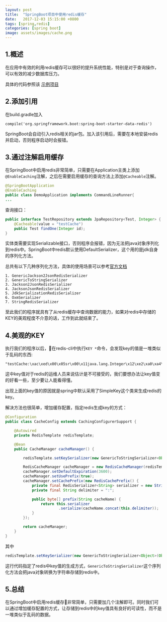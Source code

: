 ```yaml
---
layout: post
title:  "SpringBoot项目中使用redis缓存"
date:   2017-12-03 15:15:00 +0800
tags: [spring,redis]
categories: [spring boot]
image: assets/images/cache.png
---
```

## 1.概述

在应用中有效的利用redis缓存可以很好的提升系统性能，特别是对于查询操作，可以有效的减少数据库压力。

具体的代码参照该 [示例项目](https://github.com/qihaiyan/boot-multi-datasource)

## 2.添加引用

在build.gradle加入
```
compile('org.springframework.boot:spring-boot-starter-data-redis')
```
SpringBoot会自动引入redis相关的jar包。加入该引用后，需要在本地安装redis并启动，否则程序启动时会报错。

## 3.通过注解启用缓存

在SpringBoot中启用redis非常简单，只需要在Application主类上添加```@EnableCaching```注解，之后在需要启用缓存的查询方法上添加```@Cacheable```注解。

```java
@SpringBootApplication
@EnableCaching
public class DemoApplication implements CommandLineRunner{
...
```

<!-- more -->

查询接口：

```java
public interface TestRepository extends JpaRepository<Test, Integer> {
    @Cacheable(value = "testCache")
    public Test findOne(Integer id);
}
```

实体类需要实现Serializable接口，否则程序会报错，因为无法把java对象序列化到redis中。SpringBoot中redis默认使用DefaultSerializer，这个用的是jdk自身的序列化方法。

总共有以下几种序列化方法，具体的使用场景可以参考[官方文档](https://docs.spring.io/spring-data/redis/docs/1.8.9.RELEASE/reference/html/#redis:serializer)

```
1. GenericJackson2JsonRedisSerializer
2. GenericToStringSerializer
3. Jackson2JsonRedisSerializer
4. JacksonJsonRedisSerializer
5. JdkSerializationRedisSerializer
6. OxmSerializer
7. StringRedisSerializer
```

至此我们的程序就具有了从redis缓存中查询数据的能力，如果对redis中存储的KEY的美观程度不介意的话，工作到此就结束了。

## 4.美观的KEY

执行我们的程序以后，在redis-cli中执行```KEY *```命令，会发现key的值是一堆类似于乱码的东西:

```
"testCache:\xac\xed\x00\x05sr\x00\x11java.lang.Integer\x12\xe2\xa0\xa4\xf7\x81\x878\x02\x00\x01I\x00\x05valuexr\x00\x10java.lang.Number\x86\xac\x95\x1d\x0b\x94\xe0\x8b\x02\x00\x00xp\x00\x00\x00\x01"
```

这中key值对于redis的运维人员来说估计是不可接受的，我们要想办法让key值变的好看一些，至少要让人能看得懂。

出现上面的key值的原因就是spring中默认采用了SimpleKey这个类来生成redis的key。

解决方法也很简单，增加缓存配置，指定redis生成key的方式：

```java
@Configuration
public class CacheConfig extends CachingConfigurerSupport {

    @Autowired
    private RedisTemplate redisTemplate;

    @Bean
    public CacheManager cacheManager() {

        redisTemplate.setKeySerializer(new GenericToStringSerializer<Object>(Object.class));

        RedisCacheManager cacheManager = new RedisCacheManager(redisTemplate);
        cacheManager.setDefaultExpiration(3600);
        cacheManager.setUsePrefix(true);
        cacheManager.setCachePrefix(new RedisCachePrefix() {
            private final RedisSerializer<String> serializer = new StringRedisSerializer();
            private final String delimiter = ":";

            public byte[] prefix(String cacheName) {
                return this.serializer
                        .serialize(cacheName.concat(this.delimiter));
            }
        });

        return cacheManager;
    }
}
```

其中

```java
redisTemplate.setKeySerializer(new GenericToStringSerializer<Object>(Object.class));
```

这行代码指定了redis中key值的生成方式，```GenericToStringSerializer```这个序列化方法会把java对象转换为字符串存储到redis中。

## 5.总结

在SpringBoot中启用redis缓存非常简单，只需要加几个注解即可。同时我们可以通过增加缓存配置的方式，让存储到redis中的key值具有良好的可读性，而不是一堆类似于乱码的数据。